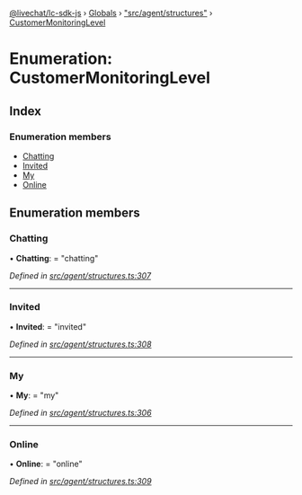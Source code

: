 [@livechat/lc-sdk-js](../README.md) › [Globals](../globals.md) › ["src/agent/structures"](../modules/_src_agent_structures_.md) › [CustomerMonitoringLevel](_src_agent_structures_.customermonitoringlevel.md)

# Enumeration: CustomerMonitoringLevel

## Index

### Enumeration members

* [Chatting](_src_agent_structures_.customermonitoringlevel.md#chatting)
* [Invited](_src_agent_structures_.customermonitoringlevel.md#invited)
* [My](_src_agent_structures_.customermonitoringlevel.md#my)
* [Online](_src_agent_structures_.customermonitoringlevel.md#online)

## Enumeration members

###  Chatting

• **Chatting**: = "chatting"

*Defined in [src/agent/structures.ts:307](https://github.com/livechat/lc-sdk-js/blob/adb7bb1/src/agent/structures.ts#L307)*

___

###  Invited

• **Invited**: = "invited"

*Defined in [src/agent/structures.ts:308](https://github.com/livechat/lc-sdk-js/blob/adb7bb1/src/agent/structures.ts#L308)*

___

###  My

• **My**: = "my"

*Defined in [src/agent/structures.ts:306](https://github.com/livechat/lc-sdk-js/blob/adb7bb1/src/agent/structures.ts#L306)*

___

###  Online

• **Online**: = "online"

*Defined in [src/agent/structures.ts:309](https://github.com/livechat/lc-sdk-js/blob/adb7bb1/src/agent/structures.ts#L309)*
